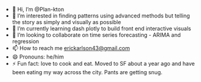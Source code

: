 - 👋 Hi, I’m @Plan-kton
- 👀 I’m interested in finding patterns using advanced methods but telling the story as simply and visually as possible 
- 🌱 I’m currently learning dash plotly to build front end interactive visuals
- 💞️ I’m looking to collaborate on time series forecasting - ARIMA and regression
- 📫 How to reach me erickarlson43@gmail.com
- 😄 Pronouns: he/him
- ⚡ Fun fact: love to cook and eat.  Moved to SF about a year ago and have been eating my way across the city.  Pants are getting snug.

<!---
Plan-kton/Plan-kton is a ✨ special ✨ repository because its `README.md` (this file) appears on your GitHub profile.
You can click the Preview link to take a look at your changes.
--->
